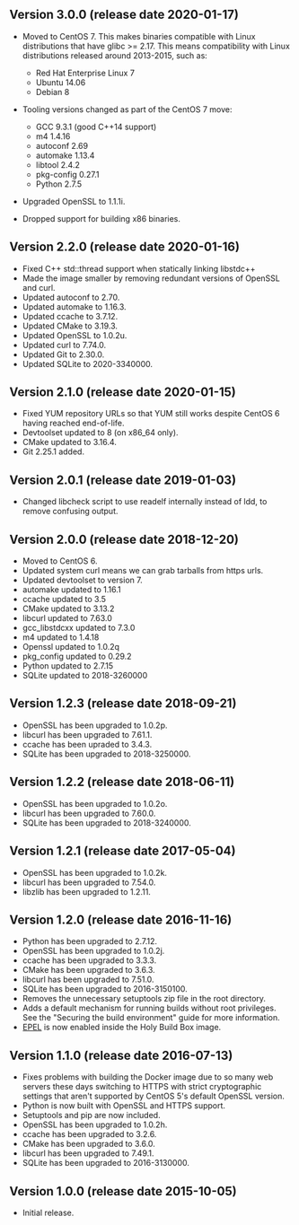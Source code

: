 ## Version 3.0.0 (release date 2020-01-17)

 * Moved to CentOS 7. This makes binaries compatible with Linux distributions that have glibc >= 2.17. This means compatibility with Linux distributions released around 2013-2015, such as:

    - Red Hat Enterprise Linux 7
    - Ubuntu 14.06
    - Debian 8

 * Tooling versions changed as part of the CentOS 7 move:

    - GCC 9.3.1 (good C++14 support)
    - m4 1.4.16
    - autoconf 2.69
    - automake 1.13.4
    - libtool 2.4.2
    - pkg-config 0.27.1
    - Python 2.7.5

 * Upgraded OpenSSL to 1.1.1i.

 * Dropped support for building x86 binaries.

## Version 2.2.0 (release date 2020-01-16)

 * Fixed C++ std::thread support when statically linking libstdc++
 * Made the image smaller by removing redundant versions of OpenSSL and curl.
 * Updated autoconf to 2.70.
 * Updated automake to 1.16.3.
 * Updated ccache to 3.7.12.
 * Updated CMake to 3.19.3.
 * Updated OpenSSL to 1.0.2u.
 * Updated curl to 7.74.0.
 * Updated Git to 2.30.0.
 * Updated SQLite to 2020-3340000.

## Version 2.1.0 (release date 2020-01-15)

 * Fixed YUM repository URLs so that YUM still works despite CentOS 6 having reached end-of-life.
 * Devtoolset updated to 8 (on x86\_64 only).
 * CMake updated to 3.16.4.
 * Git 2.25.1 added.

## Version 2.0.1 (release date 2019-01-03)

 * Changed libcheck script to use readelf internally instead of ldd, to remove confusing output.

## Version 2.0.0 (release date 2018-12-20)

 * Moved to CentOS 6.
 * Updated system curl means we can grab tarballs from https urls.
 * Updated devtoolset to version 7.
 * automake updated to 1.16.1
 * ccache updated to 3.5
 * CMake updated to 3.13.2
 * libcurl updated to 7.63.0
 * gcc_libstdcxx updated to 7.3.0
 * m4 updated to 1.4.18
 * Openssl updated to 1.0.2q
 * pkg_config updated to 0.29.2
 * Python updated to 2.7.15
 * SQLite updated to 2018-3260000

## Version 1.2.3 (release date 2018-09-21)

 * OpenSSL has been upgraded to 1.0.2p.
 * libcurl has been upgraded to 7.61.1.
 * ccache has been upraded to 3.4.3.
 * SQLite has been upgraded to 2018-3250000.

## Version 1.2.2 (release date 2018-06-11)

 * OpenSSL has been upgraded to 1.0.2o.
 * libcurl has been upgraded to 7.60.0.
 * SQLite has been upgraded to 2018-3240000.

## Version 1.2.1 (release date 2017-05-04)

 * OpenSSL has been upgraded to 1.0.2k.
 * libcurl has been upgraded to 7.54.0.
 * libzlib has been upgraded to 1.2.11.

## Version 1.2.0 (release date 2016-11-16)

 * Python has been upgraded to 2.7.12.
 * OpenSSL has been upgraded to 1.0.2j.
 * ccache has been upgraded to 3.3.3.
 * CMake has been upgraded to 3.6.3.
 * libcurl has been upgraded to 7.51.0.
 * SQLite has been upgraded to 2016-3150100.
 * Removes the unnecessary setuptools zip file in the root directory.
 * Adds a default mechanism for running builds without root privileges. See the "Securing the build environment" guide for more information.
 * [EPEL](https://fedoraproject.org/wiki/EPEL) is now enabled inside the Holy Build Box image.

## Version 1.1.0 (release date 2016-07-13)

 * Fixes problems with building the Docker image due to so many web servers these days switching to HTTPS with strict cryptographic settings that aren't supported by CentOS 5's default OpenSSL version.
 * Python is now built with OpenSSL and HTTPS support.
 * Setuptools and pip are now included.
 * OpenSSL has been upgraded to 1.0.2h.
 * ccache has been upgraded to 3.2.6.
 * CMake has been upgraded to 3.6.0.
 * libcurl has been upgraded to 7.49.1.
 * SQLite has been upgraded to 2016-3130000.

## Version 1.0.0 (release date 2015-10-05)

 * Initial release.
